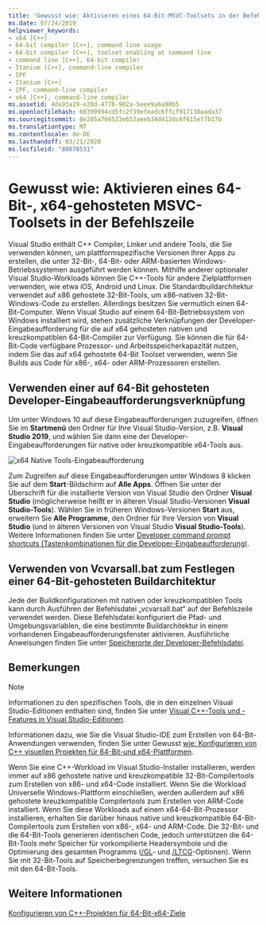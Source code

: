 ```yaml
---
title: 'Gewusst wie: Aktivieren eines 64-Bit-MSVC-Toolsets in der Befehlszeile'
ms.date: 07/24/2019
helpviewer_keywords:
- x64 [C++]
- 64-bit compiler [C++], command line usage
- 64-bit compiler [C++], toolset enabling at command line
- command line [C++], 64-bit compiler
- Itanium [C++], command-line compiler
- IPF
- Itanium [C++]
- IPF, command-line compiler
- x64 [C++], command-line compiler
ms.assetid: 4da93a19-e20d-4778-902a-5eee9a6a90b5
ms.openlocfilehash: 60399994cd5fc2f39efeadc6ffcf917138aada37
ms.sourcegitcommit: 8e285a766523e653aeeb34d412dc6f615ef7b17b
ms.translationtype: MT
ms.contentlocale: de-DE
ms.lasthandoff: 03/21/2020
ms.locfileid: "80078531"
---
```

# <a name="how-to-enable-a-64-bit-x64-hosted-msvc-toolset-on-the-command-line"></a>Gewusst wie: Aktivieren eines 64-Bit-, x64-gehosteten MSVC-Toolsets in der Befehlszeile

Visual Studio enthält C++ Compiler, Linker und andere Tools, die Sie verwenden können, um plattformspezifische Versionen Ihrer Apps zu erstellen, die unter 32-Bit-, 64-Bit- oder ARM-basierten Windows-Betriebssystemen ausgeführt werden können. Mithilfe anderer optionaler Visual Studio-Workloads können Sie C++-Tools für andere Zielplattformen verwenden, wie etwa iOS, Android und Linux. Die Standardbuildarchitektur verwendet auf x86 gehostete 32-Bit-Tools, um x86-nativen 32-Bit-Windows-Code zu erstellen. Allerdings besitzen Sie vermutlich einen 64-Bit-Computer. Wenn Visual Studio auf einem 64-Bit-Betriebssystem von Windows installiert wird, stehen zusätzliche Verknüpfungen der Developer-Eingabeaufforderung für die auf x64 gehosteten nativen und kreuzkompatiblen 64-Bit-Compiler zur Verfügung. Sie können die für 64-Bit-Code verfügbare Prozessor- und Arbeitsspeicherkapazität nutzen, indem Sie das auf x64 gehostete 64-Bit Toolset verwenden, wenn Sie Builds aus Code für x86-, x64- oder ARM-Prozessoren erstellen.

## <a name="use-a-64-bit-hosted-developer-command-prompt-shortcut"></a>Verwenden einer auf 64-Bit gehosteten Developer-Eingabeaufforderungsverknüpfung

Um unter Windows 10 auf diese Eingabeaufforderungen zuzugreifen, öffnen Sie im **Startmenü** den Ordner für Ihre Visual Studio-Version, z.B. **Visual Studio 2019**, und wählen Sie dann eine der Developer-Eingabeaufforderungen für native oder kreuzkompatible x64-Tools aus.

![x64 Native Tools-Eingabeaufforderung](media/x64-native-tools-command-prompt.png "systemeigene x64-Tools im Startmenü")

Zum Zugreifen auf diese Eingabeaufforderungen unter Windows 8 klicken Sie auf dem **Start**-Bildschirm auf **Alle Apps**. Öffnen Sie unter der Überschrift für die installierte Version von Visual Studio den Ordner **Visual Studio** (möglicherweise heißt er in älteren Visual Studio-Versionen **Visual Studio-Tools**). Wählen Sie in früheren Windows-Versionen **Start** aus, erweitern Sie **Alle Programme**, den Ordner für Ihre Version von **Visual Studio** (und in älteren Versionen von Visual Studio **Visual Studio-Tools**). Weitere Informationen finden Sie unter [Developer command prompt shortcuts (Tastenkombinationen für die Developer-Eingabeaufforderung)](building-on-the-command-line.md#developer_command_prompt_shortcuts).

## <a name="use-vcvarsallbat-to-set-a-64-bit-hosted-build-architecture"></a>Verwenden von Vcvarsall.bat zum Festlegen einer 64-Bit-gehosteten Buildarchitektur

Jede der Buildkonfigurationen mit nativen oder kreuzkompatiblen Tools kann durch Ausführen der Befehlsdatei „vcvarsall.bat“ auf der Befehlszeile verwendet werden. Diese Befehlsdatei konfiguriert die Pfad- und Umgebungsvariablen, die eine bestimmte Buildarchitektur in einem vorhandenen Eingabeaufforderungsfenster aktivieren. Ausführliche Anweisungen finden Sie unter [Speicherorte der Developer-Befehlsdatei](building-on-the-command-line.md#developer_command_file_locations).

## <a name="remarks"></a>Bemerkungen

> [!NOTE]
> Informationen zu den spezifischen Tools, die in den einzelnen Visual Studio-Editionen enthalten sind, finden Sie unter [Visual C++-Tools und -Features in Visual Studio-Editionen](../overview/visual-cpp-tools-and-features-in-visual-studio-editions.md).
>
> Informationen dazu, wie Sie die Visual Studio-IDE zum Erstellen von 64-Bit-Anwendungen verwenden, finden Sie unter Gewusst [wie: Konfigurieren von C++ visuellen Projekten für 64-Bit-und x64-Plattformen](how-to-configure-visual-cpp-projects-to-target-64-bit-platforms.md).

Wenn Sie eine C++-Workload im Visual Studio-Installer installieren, werden immer auf x86 gehostete native und kreuzkompatible 32-Bit-Compilertools zum Erstellen von x86- und x64-Code installiert. Wenn Sie die Workload Universelle Windows-Plattform einschließen, werden außerdem auf x86 gehostete kreuzkompatible Compilertools zum Erstellen von ARM-Code installiert. Wenn Sie diese Workloads auf einem x64-64-Bit-Prozessor installieren, erhalten Sie darüber hinaus native und kreuzkompatible 64-Bit-Compilertools zum Erstellen von x86-, x64- und ARM-Code. Die 32-Bit- und die 64-Bit-Tools generieren identischen Code, jedoch unterstützen die 64-Bit-Tools mehr Speicher für vorkompilierte Headersymbole und die Optimierung des gesamten Programms ([/GL](reference/gl-whole-program-optimization.md)- und [/LTCG](reference/ltcg-link-time-code-generation.md)-Optionen). Wenn Sie mit 32-Bit-Tools auf Speicherbegrenzungen treffen, versuchen Sie es mit den 64-Bit-Tools.

## <a name="see-also"></a>Weitere Informationen

[Konfigurieren von C++-Projekten für 64-Bit-x64-Ziele](configuring-programs-for-64-bit-visual-cpp.md)<br/>
